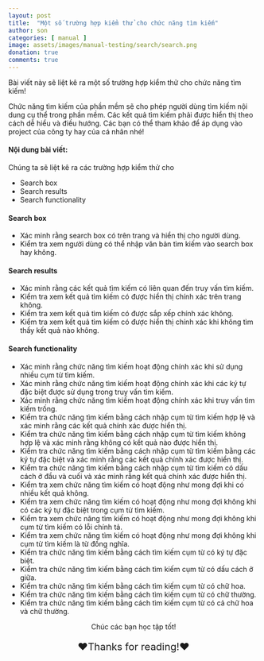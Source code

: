 ```yaml
---
layout: post
title:  "Một số trường hợp kiểm thử cho chức năng tìm kiếm"
author: son
categories: [ manual ]
image: assets/images/manual-testing/search/search.png
donation: true
comments: true
---
```


Bài viết này sẽ liệt kê ra một số trường hợp kiểm thử cho chức năng tìm kiếm!

Chức năng tìm kiếm của phần mềm sẽ cho phép người dùng tìm kiếm nội dung cụ thể trong phần mềm. Các kết quả tìm kiếm phải được hiển thị theo cách dễ hiểu và điều hướng.
Các bạn có thể tham khảo để áp dụng vào project của công ty hay của cá nhân nhé!



#### Nội dung bài viết:
Chúng ta sẽ liệt kê ra các trường hợp kiểm thử cho 
* Search box
* Search results
* Search functionality


#### Search box

* Xác minh rằng search box có trên trang và hiển thị cho người dùng.
* Kiểm tra xem người dùng có thể nhập văn bản tìm kiếm vào search box hay không.


#### Search results

* Xác minh rằng các kết quả tìm kiếm có liên quan đến truy vấn tìm kiếm.
* Kiểm tra xem kết quả tìm kiếm có được hiển thị chính xác trên trang không.
* Kiểm tra xem kết quả tìm kiếm có được sắp xếp chính xác không.
* Kiểm tra xem kết quả tìm kiếm có được hiển thị chính xác khi không tìm thấy kết quả nào không.

#### Search functionality

* Xác minh rằng chức năng tìm kiếm hoạt động chính xác khi sử dụng nhiều cụm từ tìm kiếm.
* Xác minh rằng chức năng tìm kiếm hoạt động chính xác khi các ký tự đặc biệt được sử dụng trong truy vấn tìm kiếm.
* Xác minh rằng chức năng tìm kiếm hoạt động chính xác khi truy vấn tìm kiếm trống.
* Kiểm tra chức năng tìm kiếm bằng cách nhập cụm từ tìm kiếm hợp lệ và xác minh rằng các kết quả chính xác được hiển thị.
* Kiểm tra chức năng tìm kiếm bằng cách nhập cụm từ tìm kiếm không hợp lệ và xác minh rằng không có kết quả nào được hiển thị.
* Kiểm tra chức năng tìm kiếm bằng cách nhập cụm từ tìm kiếm bằng các ký tự đặc biệt và xác minh rằng các kết quả chính xác được hiển thị.
* Kiểm tra chức năng tìm kiếm bằng cách nhập cụm từ tìm kiếm có dấu cách ở đầu và cuối và xác minh rằng kết quả chính xác được hiển thị.
* Kiểm tra xem chức năng tìm kiếm có hoạt động như mong đợi khi có nhiều kết quả không.
* Kiểm tra xem chức năng tìm kiếm có hoạt động như mong đợi không khi có các ký tự đặc biệt trong cụm từ tìm kiếm.
* Kiểm tra xem chức năng tìm kiếm có hoạt động như mong đợi không khi cụm từ tìm kiếm có lỗi chính tả.
* Kiểm tra xem chức năng tìm kiếm có hoạt động như mong đợi không khi cụm từ tìm kiếm là từ đồng nghĩa.
* Kiểm tra chức năng tìm kiếm bằng cách tìm kiếm cụm từ có ký tự đặc biệt.
* Kiểm tra chức năng tìm kiếm bằng cách tìm kiếm cụm từ có dấu cách ở giữa.
* Kiểm tra chức năng tìm kiếm bằng cách tìm kiếm cụm từ có chữ hoa.
* Kiểm tra chức năng tìm kiếm bằng cách tìm kiếm cụm từ có chữ thường.
* Kiểm tra chức năng tìm kiếm bằng cách tìm kiếm cụm từ có cả chữ hoa và chữ thường.

<div>
    <p style=" text-align: center; ">Chúc các bạn học tập tốt!</p>
    <p style=" text-align: center; font-size: 20px; ">❤️Thanks for reading!❤️</p>
</div>
